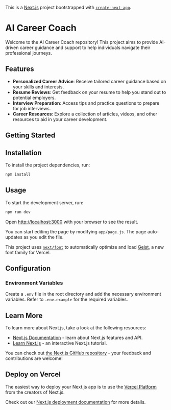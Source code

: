 This is a [Next.js](https://nextjs.org) project bootstrapped with [`create-next-app`](https://github.com/vercel/next.js/tree/canary/packages/create-next-app).

# AI Career Coach

Welcome to the AI Career Coach repository! This project aims to provide AI-driven career guidance and support to help individuals navigate their professional journeys.

## Features

- **Personalized Career Advice**: Receive tailored career guidance based on your skills and interests.
- **Resume Reviews**: Get feedback on your resume to help you stand out to potential employers.
- **Interview Preparation**: Access tips and practice questions to prepare for job interviews.
- **Career Resources**: Explore a collection of articles, videos, and other resources to aid in your career development.

## Getting Started

## Installation

To install the project dependencies, run:

```sh
npm install
```

## Usage

To start the development server, run:

```sh
npm run dev
```

Open [http://localhost:3000](http://localhost:3000) with your browser to see the result.

You can start editing the page by modifying `app/page.js`. The page auto-updates as you edit the file.

This project uses [`next/font`](https://nextjs.org/docs/app/building-your-application/optimizing/fonts) to automatically optimize and load [Geist](https://vercel.com/font), a new font family for Vercel.

## Configuration

### Environment Variables

Create a `.env` file in the root directory and add the necessary environment variables. Refer to `.env.example` for the required variables.

## Learn More

To learn more about Next.js, take a look at the following resources:

- [Next.js Documentation](https://nextjs.org/docs) - learn about Next.js features and API.
- [Learn Next.js](https://nextjs.org/learn) - an interactive Next.js tutorial.

You can check out [the Next.js GitHub repository](https://github.com/vercel/next.js) - your feedback and contributions are welcome!

## Deploy on Vercel

The easiest way to deploy your Next.js app is to use the [Vercel Platform](https://vercel.com/new?utm_medium=default-template&filter=next.js&utm_source=create-next-app&utm_campaign=create-next-app-readme) from the creators of Next.js.

Check out our [Next.js deployment documentation](https://nextjs.org/docs/app/building-your-application/deploying) for more details.
